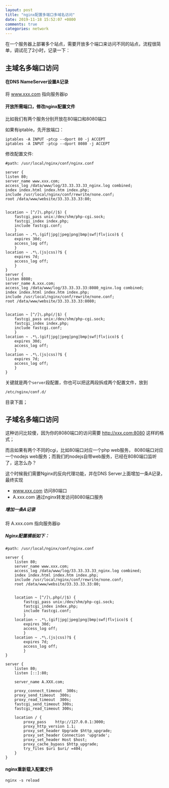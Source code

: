 ```yaml
---
layout: post
title: "nginx配置多端口多域名访问"
date: 2019-11-18 15:52:07 +0800
comments: true
categories: network
---
```


在一个服务器上部署多个站点，需要开放多个端口来访问不同的站点，流程很简单，调试花了2小时，记录一下：

<!-- more -->

## 主域名多端口访问

#### 在DNS NameServer设置A记录

将 www.xxx.com 指向服务器ip

#### 开放所需端口，修改nginx配置文件

比如我们有两个服务分别开放在80端口和8080端口

如果有iptable，先开放端口：

```
iptables -A INPUT -ptcp --dport 80 -j ACCEPT
iptables -A INPUT -ptcp --dport 8080 -j ACCEPT
```

修改配置文件:

```
#path: /usr/local/nginx/conf/nginx.conf

server {
listen 80;
server_name www.xxx.com;
access_log /data/www/log/33.33.33.33_nginx.log combined;
index index.html index.htm index.php;
include /usr/local/nginx/conf/rewrite/none.conf;
root /data/www/website/33.33.33.33:80;


location ~ [^/]\.php(/|$) {
    fastcgi_pass unix:/dev/shm/php-cgi.sock;
    fastcgi_index index.php;
    include fastcgi.conf;
    }
location ~ .*\.(gif|jpg|jpeg|png|bmp|swf|flv|ico)$ {
    expires 30d;
    access_log off;
    }
location ~ .*\.(js|css)?$ {
    expires 7d;
    access_log off;
    }
}
server {
listen 8080;
server_name A.xxx.com;
access_log /data/www/log/33.33.33.33:8080_nginx.log combined;
index index.html index.htm index.php;
include /usr/local/nginx/conf/rewrite/none.conf;
root /data/www/website/33.33.33.33:8080;


location ~ [^/]\.php(/|$) {
    fastcgi_pass unix:/dev/shm/php-cgi.sock;
    fastcgi_index index.php;
    include fastcgi.conf;
    }
location ~ .*\.(gif|jpg|jpeg|png|bmp|swf|flv|ico)$ {
    expires 30d;
    access_log off;
    }
location ~ .*\.(js|css)?$ {
    expires 7d;
    access_log off;
    }
}
```


关键就是两个`server`段配置，你也可以把这两段拆成两个配置文件，放到

```
/etc/nginx/conf.d/
```

目录下面；


## 子域名多端口访问

这种访问比较傻，因为你的8080端口的访问需要 http://xxx.com:8080 这样的格式；

而且如果有两个不同的cgi，比如80端口对应一个php web服务， 8080端口对应一个nodejs web服务；而我们的nodejs自带web服务，已经在8080端口监听了，这怎么办？

这个时候我们需要Nginx的反向代理功能，并在DNS Server上面增加一条A记录，最终实现

* www.xxx.com 访问80端口
* A.xxx.com 通过nginx转发访问8080端口服务

##### 增加一条A记录

将 A.xxx.com 指向服务器ip

##### Nginx配置模板如下：

```
#path: /usr/local/nginx/conf/nginx.conf

server {
    listen 80;
    server_name www.xxx.com;
    access_log /data/www/log/33.33.33.33_nginx.log combined;
    index index.html index.htm index.php;
    include /usr/local/nginx/conf/rewrite/none.conf;
    root /data/www/website/33.33.33.33:80;


    location ~ [^/]\.php(/|$) {
        fastcgi_pass unix:/dev/shm/php-cgi.sock;
        fastcgi_index index.php;
        include fastcgi.conf;
        }
    location ~ .*\.(gif|jpg|jpeg|png|bmp|swf|flv|ico)$ {
        expires 30d;
        access_log off;
        }
    location ~ .*\.(js|css)?$ {
        expires 7d;
        access_log off;
        }
}

server {
    listen 80;
    listen [::]:80;

    server_name A.XXX.com;

    proxy_connect_timeout  300s;
    proxy_send_timeout  300s;
    proxy_read_timeout  300s;
    fastcgi_send_timeout 300s;
    fastcgi_read_timeout 300s;

    location / {
        proxy_pass    http://127.0.0.1:3000;
        proxy_http_version 1.1;
        proxy_set_header Upgrade $http_upgrade;
        proxy_set_header Connection 'upgrade';
        proxy_set_header Host $host;
        proxy_cache_bypass $http_upgrade;
        try_files $uri $uri/ =404;
    }
}

```

#### nginx重新载入配置文件

```
nginx -s reload
```
